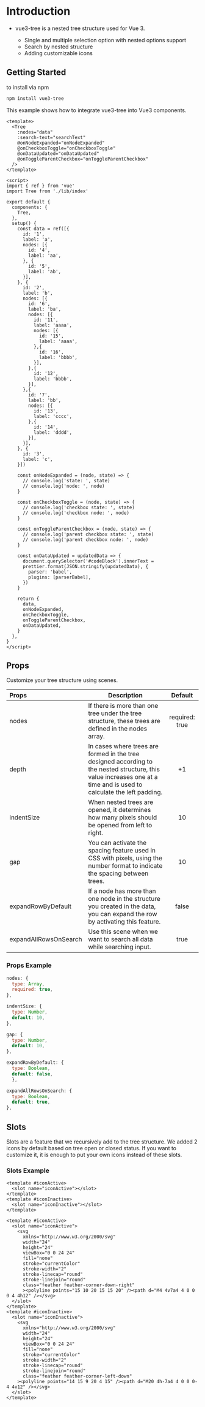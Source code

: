 # Introduction

* vue3-tree is a nested tree structure used for Vue 3.

  - Single and multiple selection option with nested options support
  - Search by nested structure
  - Adding customizable icons

## Getting Started

to install via npm

```sh
npm install vue3-tree
```

This example shows how to integrate vue3-tree into Vue3 components.

```vue
<template>
  <Tree
    :nodes="data"
    :search-text="searchText"
    @onNodeExpanded="onNodeExpanded"
    @onCheckboxToggle="onCheckboxToggle"
    @onDataUpdated="onDataUpdated"
    @onToggleParentCheckbox="onToggleParentCheckbox"
  />
</template>

<script>
import { ref } from 'vue'
import Tree from './lib/index'

export default {
  components: {
    Tree,
  },
  setup() {
    const data = ref([{
      id: '1',
      label: 'a',
      nodes: [{
        id: '4',
        label: 'aa',
      }, {
        id: '5',
        label: 'ab',
      }],
    }, {
      id: '2',
      label: 'b',
      nodes: [{
        id: '6',
        label: 'ba',
        nodes: [{
          id: '11',
          label: 'aaaa',
          nodes: [{
            id: '15',
            label: 'aaaa',
          },{
            id: '16',
            label: 'bbbb',
          }],
        },{
          id: '12',
          label: 'bbbb',
        }],
      },{
        id: '7',
        label: 'bb',
        nodes: [{
          id: '13',
          label: 'cccc',
        },{
          id: '14',
          label: 'dddd',
        }],
      }],
    }, {
      id: '3',
      label: 'c',
    }])

    const onNodeExpanded = (node, state) => {
      // console.log('state: ', state)
      // console.log('node: ', node)
    }

    const onCheckboxToggle = (node, state) => {
      // console.log('checkbox state: ', state)
      // console.log('checkbox node: ', node)
    }

    const onToggleParentCheckbox = (node, state) => {
      // console.log('parent checkbox state: ', state)
      // console.log('parent checkbox node: ', node)
    }

    const onDataUpdated = updatedData => {
      document.querySelector('#codeBlock').innerText =
      prettier.format(JSON.stringify(updatedData), {
        parser: 'babel',
        plugins: [parserBabel],
      })
    }

    return {
      data,
      onNodeExpanded,
      onCheckboxToggle,
      onToggleParentCheckbox,
      onDataUpdated,
    }
  },
}
</script>

```

## Props
Customize your tree structure using scenes.

| Props      | Description | Default |
| :---        |    ----   | :----: |
| nodes    | If there is more than one tree under the tree structure, these trees are defined in the nodes array.|required: true|
| depth   | In cases where trees are formed in the tree designed according to the nested structure, this value increases one at a time and is used to calculate the left padding.|+1|
| indentSize  |When nested trees are opened, it determines how many pixels should be opened from left to right.|10|
| gap |You can activate the spacing feature used in CSS with pixels, using the number format to indicate the spacing between trees.|10|
| expandRowByDefault |If a node has more than one node in the structure you created in the data, you can expand the row by activating this feature.|false|
| expandAllRowsOnSearch | Use this scene when we want to search all data while searching input.|true|

### Props Example

```js
nodes: {
  type: Array,
  required: true,
},
```
```js
indentSize: {
  type: Number,
  default: 10,
},
```
```js
gap: {
  type: Number,
  default: 10,
},
```
```js
expandRowByDefault: {
  type: Boolean,
  default: false,
  },
```
```js
expandAllRowsOnSearch: {
  type: Boolean,
  default: true,
},
```
## Slots
Slots are a feature that we recursively add to the tree structure. We added 2 icons by default based on tree open or closed status. If you want to customize it, it is enough to put your own icons instead of these slots.

### Slots Example
```vue
<template #iconActive>
  <slot name="iconActive"></slot>
</template>
<template #iconInactive>
  <slot name="iconInactive"></slot>
</template>
```

```vue
<template #iconActive>
  <slot name="iconActive">
    <svg
      xmlns="http://www.w3.org/2000/svg"
      width="24"
      height="24"
      viewBox="0 0 24 24"
      fill="none"
      stroke="currentColor"
      stroke-width="2"
      stroke-linecap="round"
      stroke-linejoin="round"
      class="feather feather-corner-down-right"
      ><polyline points="15 10 20 15 15 20" /><path d="M4 4v7a4 4 0 0 0 4 4h12" /></svg>
  </slot>
</template>
<template #iconInactive>
  <slot name="iconInactive">
    <svg
      xmlns="http://www.w3.org/2000/svg"
      width="24"
      height="24"
      viewBox="0 0 24 24"
      fill="none"
      stroke="currentColor"
      stroke-width="2"
      stroke-linecap="round"
      stroke-linejoin="round"
      class="feather feather-corner-left-down"
    ><polyline points="14 15 9 20 4 15" /><path d="M20 4h-7a4 4 0 0 0-4 4v12" /></svg>
  </slot>
</template>
```